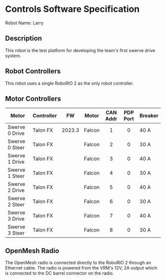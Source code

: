 # Controls Software Specification

Robot Name: Larry

## Description

This robot is the test platform for developing the team's first swerve drive system.

## Robot Controllers

This robot uses a single RoboRIO 2 as the only robot controller.

## Motor Controllers

| Motor              | Controller   | FW     | Motor    |  CAN Addr  | PDP Port | Breaker |
|--------------------|--------------|--------|----------|:----------:|:--------:|---------|
| Swerve 0 Drive     | Talon FX     | 2023.3 | Falcon   |     1      |    0     | 40 A    |
| Swerve 0 Steer     | Talon FX     |        | Falcon   |     2      |    0     | 30 A    |
| Swerve 1 Drive     | Talon FX     |        | Falcon   |     3      |    0     | 40 A    |
| Swerve 1 Steer     | Talon FX     |        | Falcon   |     4      |    0     | 30 A    |
| Swerve 2 Drive     | Talon FX     |        | Falcon   |     5      |    0     | 40 A    |
| Swerve 2 Steer     | Talon FX     |        | Falcon   |     6      |    0     | 30 A    |
| Swerve 3 Drive     | Talon FX     |        | Falcon   |     7      |    0     | 40 A    |
| Swerve 3 Steer     | Talon FX     |        | Falcon   |     8      |    0     | 30 A    |

## OpenMesh Radio

The OpenMesh radio is connected directly to the RoboRIO 2 through an Ethernet cable. The radio is powered from the
VRM's 12V, 2A output which is connected to the DC barrel connector on the radio.
